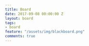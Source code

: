 ```yaml
---
title: Board
date: 2017-09-08 00:00:00 Z
layout: board
tags:
- board
feature: "/assets/img/blackboard.png"
comments: true
---
```



